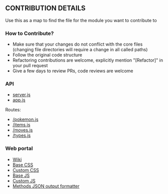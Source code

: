 ## CONTRIBUTION DETAILS
Use this as a map to find the file for the module you want to contribute to

### How to Contribute?
* Make sure that your changes do not conflict with the core files (changing file directories will require a change in all called paths)
* Follow the original code structure
* Refactoring contributions are welcome, explicitly mention "[Refactor]" in your pull request
* Give a few days to review PRs, code reviews are welcome 

### API

- [server.js](/server.js)
- [app.js](/app.js)

Routes:
- [/pokemon.js](/api/routes/pokemon.js)
- [/items.js](/api/routes/items.js)
- [/moves.js](/api/routes/moves.js)
- [/types.js](/api/routes/types.js)

### Web portal

- [Wiki](/docs/index.html)
- [Base CSS](/docs/css/style.css)
- [Custom CSS](/docs/css/custom.css)
- [Base JS](/docs/js/main.js)
- [Custom JS](/docs/js/custom.js)
- [Methods JSON output formatter](/docs/js/jsonsamples.js)
